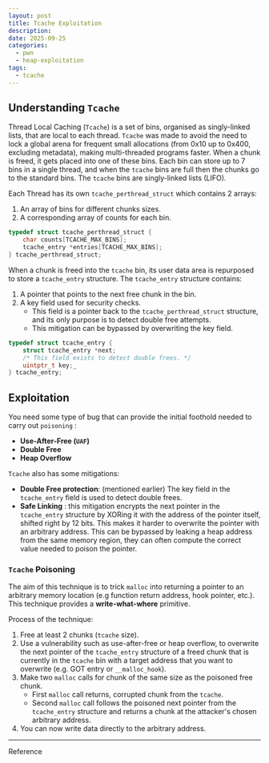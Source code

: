 ```yaml
---
layout: post
title: Tcache Exploitation
description:
date: 2025-09-25
categories:
  - pwn
  - heap-exploitation
tags:
  - tcache
---
```


## Understanding `Tcache`

Thread Local Caching (`Tcache`) is a set of bins, organised as singly-linked lists, that are local to each thread. `Tcache` was made to avoid the need to lock a global arena for frequent small allocations (from 0x10 up to 0x400, excluding metadata), making multi-threaded programs faster. When a chunk is freed, it gets placed into one of these bins. Each bin can store up to 7 bins in a single thread, and when the `tcache` bins are full then the chunks go to the standard bins. The `tcache` bins are singly-linked lists (LIFO).

Each Thread has its own `tcache_perthread_struct` which contains 2 arrays:
1. An array of bins for different chunks sizes.
2. A corresponding array of counts for each bin.

```c
typedef struct tcache_perthread_struct {
	char counts[TCACHE_MAX_BINS];
	tcache_entry *entries[TCACHE_MAX_BINS];
} tcache_perthread_struct;
```

When a chunk is freed into the `tcache` bin, its user data area is repurposed to store a `tcache_entry` structure. The `tcache_entry` structure contains:
1. A pointer that points to the next free chunk in the bin.
2. A key field used for security checks.
	- This field is a pointer back to the `tcache_perthread_struct` structure, and its only purpose is to detect double free attempts.
	- This mitigation can be bypassed by overwriting the key field.

```c
typedef struct tcache_entry {
	struct tcache_entry *next; 
	/* This field exists to detect double frees. */ 
	uintptr_t key;_
} tcache_entry;
```
## Exploitation

You need some type of bug that can provide the initial foothold needed to carry out `poisoning` :
- **Use-After-Free (`UAF`)**
- **Double Free**
- **Heap Overflow**

`Tcache`  also has some mitigations:
- **Double Free protection**: (mentioned earlier) The key field in the `tcache_entry` field is used to detect double frees.
- **Safe Linking** : this mitigation encrypts the next pointer in the `tcache_entry` structure by XORing it with the address of the pointer itself, shifted right by 12 bits. This makes it harder to overwrite the pointer with an arbitrary address. This can be bypassed by leaking a heap address from the same memory region, they can often compute the correct value needed to poison the pointer.

### `Tcache` Poisoning

The aim of this technique is to trick `malloc` into returning a pointer to an arbitrary memory location (e.g function return address, hook pointer, etc.). This technique provides a **write-what-where** primitive.

Process of the technique:
1. Free at least 2 chunks (`tcache` size).
2. Use a vulnerability such as use-after-free or heap overflow, to overwrite the next pointer of the `tcache_entry` structure of a freed chunk that is currently in the `tcache` bin with a target address that you want to overwrite (e.g. GOT entry or `__malloc_hook`).
3. Make two `malloc` calls for chunk of the same size as the poisoned free chunk.
	- First `malloc` call returns, corrupted chunk from the `tcache`.
	- Second `malloc` call follows the poisoned next pointer from the `tcache_entry` structure and returns a chunk at the attacker's chosen arbitrary address.
4. You can now write data directly to the arbitrary address.

---
Reference
